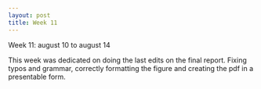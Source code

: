 ```yaml
---
layout: post
title: Week 11
---
```


Week 11: august 10 to august 14

This week was dedicated on doing the last edits on the final report.
Fixing typos and grammar, correctly formatting the figure and creating the pdf in a presentable form.
